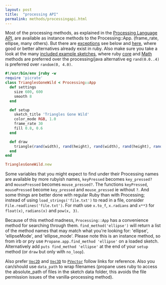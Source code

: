 ```yaml
---
layout: post
title:  "processing API"
permalink: methods/processingapi.html
---
```

Most of the processing methods, as explained in the [Processing Language API][api], are available as instance methods to the Processing::App. (frame_rate, ellipse, many others).  But there are [exceptions][alternatives] see below and [here][alternatives], where good or better alternatives already exist in ruby. Also make sure you take a look at the many [included example sketches][sketches], where ruby [core][core] and [Math][Math] methods are preferred over the processing/java alternative eg `rand(0.0..4)` is preferred over `random(0, 4.0)`.

```ruby
#!/usr/bin/env jruby -w
require 'picrate'
class TrianglesGoneWild < Processing::App
  def settings
    size 600, 600
    smooth 8
  end

  def setup
    sketch_title 'Triangles Gone Wild'
    color_mode RGB, 1.0
    frame_rate 30
    fill 0.8, 0.6
  end

  def draw
    triangle(rand(width), rand(height), rand(width), rand(height), rand(width), rand(height))
  end
end

TrianglesGoneWild.new
```

Some variables that you might expect to find under their Processing names are available by more rubyish names, `keyPressed` becomes `key_pressed?` and `mousePressed` becomes `mouse_pressed?`. The functions `keyPressed`, `mousePressed` become `key_pressed` and `mouse_pressed` ie without `?`. And some things are better done with regular Ruby than with Processing; instead of using `load_strings('file.txt')` to read in a file, consider `File.readlines('file.txt')`. For math use `x.to_f`, `x.radians` and `x**3` for `float(x)`, `radians(x)` and `pow(x, 3)`.

Because of this method madness, `Processing::App` has a convenience method for searching through them. `find_method('ellipse')` will return a list of the method names that may match what you're looking for: 'ellipse', 'ellipseMode', and 'ellipse_mode'. Please note this is an instance method, so from irb or pry use `Propane.app.find_method 'ellipse'` on a loaded sketch. Alternatively add `puts find_method 'ellipse'` at the end of your `setup` method (or `draw` but only with `no_loop`).

Also prefer [`Vec2D`][vec2] and [`Vec3D`][vec3] to [`PVector`][pvector] follow links for reference. Also you can/should use `data_path` to wrap filenames (propane uses ruby to access the absolute_path of files in the sketch data folder, this avoids the file permission issues of the vanilla-processing method).

[api]:https://processing.org/reference/index.html
[vec2]:{{site.github.url}}/classes/vec2d/
[vec3]:{{site.github.url}}/classes/vec3d/
[alternatives]:{{site.github.url}}/methods/alternative_methods/
[pvector]:https://processing.org/reference/PVector.html
[Math]:https://ruby-doc.org/core-2.2.3/Math.html
[core]:https://ruby-doc.org/core-2.2.3/
[sketches]:https://github.com/ruby-processing/JRubyArt-examples/
[settings]:https://processing.org/reference/settings_.html
